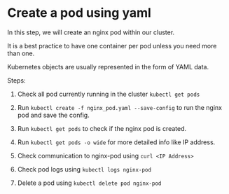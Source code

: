 # Create a pod using yaml

In this step, we will create an nginx pod within our cluster.

It is a best practice to have one container per pod unless you need more than one.

Kubernetes objects are usually represented in the form of YAML data.

Steps:

1. Check all pod currently running in the cluster `kubectl get pods`

2. Run `kubectl create -f nginx_pod.yaml --save-config` to run the nginx pod and save the config.

3. Run `kubectl get pods` to check if the nginx pod is created.

4. Run `kubectl get pods -o wide` for more detailed info like IP address.

5. Check communication to nginx-pod using `curl <IP Address>`

6. Check pod logs using `kubectl logs nginx-pod`

7. Delete a pod using `kubectl delete pod nginx-pod`
